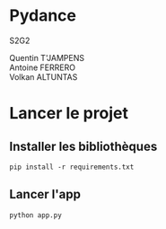 # Pydance

S2G2 <br>

Quentin T'JAMPENS <br>
Antoine FERRERO <br>
Volkan ALTUNTAS <br>


# Lancer le projet

## Installer les bibliothèques
```
pip install -r requirements.txt
```

## Lancer l'app
```
python app.py
```